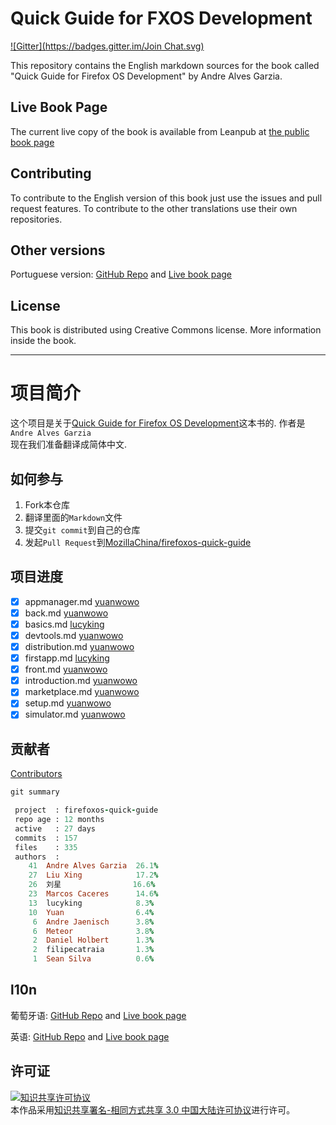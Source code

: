 # Quick Guide for FXOS Development
[![Gitter](https://badges.gitter.im/Join Chat.svg)](https://gitter.im/MozillaChina/firefoxos-quick-guide?utm_source=badge&utm_medium=badge&utm_campaign=pr-badge&utm_content=badge)

This repository contains the English markdown sources for the book called "Quick Guide for Firefox OS Development" by Andre Alves Garzia.

## Live Book Page

The current live copy of the book is available from Leanpub at [the public book page](https://leanpub.com/quickguidefirefoxosdevelopment/)

## Contributing

To contribute to the English version of this book just use the issues and pull request features. To contribute to the other translations use their own repositories.

## Other versions

Portuguese version: [GitHub Repo](https://github.com/soapdog/guia-rapido-firefox-os/) and [Live book page](https://leanpub.com/guiarapidofirefoxos)

## License

This book is distributed using Creative Commons license. More information inside the book.


* * *

# 项目简介

这个项目是关于[Quick Guide for Firefox OS Development](https://leanpub.com/quickguidefirefoxosdevelopment)这本书的.
作者是`Andre Alves Garzia`   
现在我们准备翻译成简体中文.

## 如何参与

1. Fork本仓库
2. 翻译里面的`Markdown`文件
3. 提交`git commit`到自己的仓库
4. 发起`Pull Request`到[MozillaChina/firefoxos-quick-guide](https://github.com/MozillaChina/firefoxos-quick-guide)

## 项目进度

- [x] appmanager.md   [yuanwowo](https://github.com/yuanwowo)
- [x] back.md   [yuanwowo](https://github.com/yuanwowo)
- [x] basics.md   [lucyking](https://github.com/lucyking)
- [x] devtools.md   [yuanwowo](https://github.com/yuanwowo)
- [x] distribution.md   [yuanwowo](https://github.com/yuanwowo)
- [x] firstapp.md   [lucyking](https://github.com/lucyking)
- [x] front.md   [yuanwowo](https://github.com/yuanwowo)
- [x] introduction.md   [yuanwowo](https://github.com/yuanwowo)
- [x] marketplace.md   [yuanwowo](https://github.com/yuanwowo)
- [x] setup.md   [yuanwowo](https://github.com/yuanwowo)
- [x] simulator.md   [yuanwowo](https://github.com/yuanwowo)

## 贡献者

[Contributors](https://github.com/MozillaChina/firefoxos-quick-guide/graphs/contributors)

```ruby
git summary

 project  : firefoxos-quick-guide
 repo age : 12 months
 active   : 27 days
 commits  : 157
 files    : 335
 authors  :
    41  Andre Alves Garzia  26.1%
    27  Liu Xing            17.2%
    26  刘星                16.6%
    23  Marcos Caceres      14.6%
    13  lucyking            8.3%
    10  Yuan                6.4%
     6  Andre Jaenisch      3.8%
     6  Meteor              3.8%
     2  Daniel Holbert      1.3%
     2  filipecatraia       1.3%
     1  Sean Silva          0.6%
```

## l10n

葡萄牙语: [GitHub Repo](https://github.com/soapdog/guia-rapido-firefox-os/) and [Live book page](https://leanpub.com/guiarapidofirefoxos)

英语: [GitHub Repo](https://github.com/soapdog/firefoxos-quick-guide) and [Live book page](https://leanpub.com/quickguidefirefoxosdevelopment)

## 许可证

<a rel="license" href="http://creativecommons.org/licenses/by-sa/3.0/cn/"><img alt="知识共享许可协议" style="border-width:0" src="https://i.creativecommons.org/l/by-sa/3.0/cn/88x31.png" /></a><br />本作品采用<a rel="license" href="http://creativecommons.org/licenses/by-sa/3.0/cn/">知识共享署名-相同方式共享 3.0 中国大陆许可协议</a>进行许可。